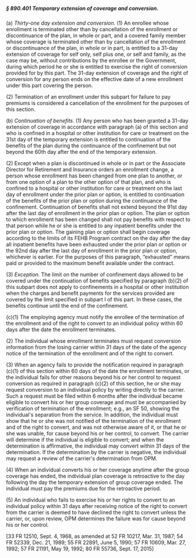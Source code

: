 ##### § 890.401 Temporary extension of coverage and conversion. #####

(a) *Thirty-one day extension and conversion.* (1) An enrollee whose enrollment is terminated other than by cancellation of the enrollment or discontinuance of the plan, in whole or part, and a covered family member whose coverage is terminated other than by cancellation of the enrollment or discontinuance of the plan, in whole or in part, is entitled to a 31-day extension of coverage for self only, self plus one, or self and family, as the case may be, without contributions by the enrollee or the Government, during which period he or she is entitled to exercise the right of conversion provided for by this part. The 31-day extension of coverage and the right of conversion for any person ends on the effective date of a new enrollment under this part covering the person.

(2) Termination of an enrollment under this subpart for failure to pay premiums is considered a cancellation of the enrollment for the purposes of this section.

(b) *Continuation of benefits.* (1) Any person who has been granted a 31-day extension of coverage in accordance with paragraph (a) of this section and who is confined in a hospital or other institution for care or treatment on the 31st day of the temporary extension is entitled to continuation of the benefits of the plan during the continuance of the confinement but not beyond the 60th day after the end of the temporary extension.

(2) Except when a plan is discontinued in whole or in part or the Associate Director for Retirement and Insurance orders an enrollment change, a person whose enrollment has been changed from one plan to another, or from one option of a plan to the other option of that plan, and who is confined to a hospital or other institution for care or treatment on the last day of enrollment under the prior plan or option, is entitled to continuation of the benefits of the prior plan or option during the continuance of the confinement. Continuation of benefits shall not extend beyond the 91st day after the last day of enrollment in the prior plan or option. The plan or option to which enrollment has been changed shall not pay benefits with respect to that person while he or she is entitled to any inpatient benefits under the prior plan or option. The gaining plan or option shall begin coverage according to the limits of its FEHB Program contract on the day after the day all inpatient benefits have been exhausted under the prior plan or option or the 92nd day after the last day of enrollment in the prior plan or option, whichever is earlier. For the purposes of this paragraph, “exhausted” means paid or provided to the maximum benefit available under the contract.

(3) *Exception.* The limit on the number of confinement days allowed to be covered under the continuation of benefits specified by paragraph (b)(2) of this subpart does not apply to confinements in a hospital or other institution when the charges and benefit payments for the services provided are covered by the limit specified in subpart I of this part. In these cases, the benefits continue until the end of the confinement.

(c)(1) The employing agency must notify the enrollee of the termination of the enrollment and of the right to convert to an individual policy within 60 days after the date the enrollment terminates.

(2) The individual whose enrollment terminates must request conversion information from the losing carrier within 31 days of the date of the agency notice of the termination of the enrollment and of the right to convert.

(3) When an agency fails to provide the notification required in paragraph (c)(1) of this section within 60 days of the date the enrollment terminates, or the individual fails for other reasons beyond his or her control to request conversion as required in paragraph (c)(2) of this section, he or she may request conversion to an individual policy by writing directly to the carrier. Such a request must be filed within 6 months after the individual became eligible to convert his or her group coverage and must be accompanied by verification of termination of the enrollment; e.g., an SF 50, showing the individual's separation from the service. In addition, the individual must show that he or she was not notified of the termination of the enrollment and of the right to convert, and was not otherwise aware of it, or that he or she was unable, for cause beyond his or her control, to convert. The carrier will determine if the individual is eligible to convert; and when the determination is affirmative, the individual may convert within 31 days of the determination. If the determination by the carrier is negative, the individual may request a review of the carrier's determination from OPM.

(4) When an individual converts his or her coverage anytime after the group coverage has ended, the individual plan coverage is retroactive to the day following the day the temporary extension of group coverage ended. The individual must pay the premiums due for the retroactive period.

(5) An individual who fails to exercise his or her rights to convert to an individual policy within 31 days after receiving notice of the right to convert from the carrier is deemed to have declined the right to convert unless the carrier, or, upon review, OPM determines the failure was for cause beyond his or her control.

[33 FR 12510, Sept. 4, 1968, as amended at 52 FR 10217, Mar. 31, 1987; 54 FR 52339, Dec. 21, 1989; 55 FR 22891, June 5, 1990; 57 FR 10609, Mar. 27, 1992; 57 FR 21191, May 19, 1992; 80 FR 55736, Sept. 17, 2015]